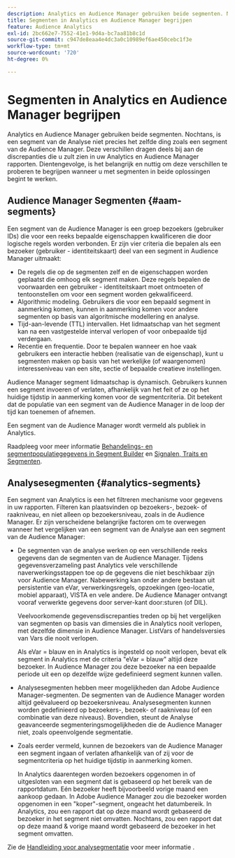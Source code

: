 ```yaml
---
description: Analytics en Audience Manager gebruiken beide segmenten. Nochtans, is een segment van de Analyse niet precies het zelfde ding zoals een segment van de Audience Manager. Deze verschillen dragen deels bij aan de discrepanties die u zult zien in uw Analytics en Audience Manager rapporten. Dientengevolge, is het belangrijk en nuttig om deze verschillen te proberen te begrijpen wanneer u met segmenten in beide oplossingen begint te werken.
title: Segmenten in Analytics en Audience Manager begrijpen
feature: Audience Analytics
exl-id: 2bc662e7-7552-41e1-9d4a-bc7aa81b8c1d
source-git-commit: c947de8eaa4e4dc3a0c10989ef6ae450cebc1f3e
workflow-type: tm+mt
source-wordcount: '720'
ht-degree: 0%

---
```


# Segmenten in Analytics en Audience Manager begrijpen

Analytics en Audience Manager gebruiken beide segmenten. Nochtans, is een segment van de Analyse niet precies het zelfde ding zoals een segment van de Audience Manager. Deze verschillen dragen deels bij aan de discrepanties die u zult zien in uw Analytics en Audience Manager rapporten. Dientengevolge, is het belangrijk en nuttig om deze verschillen te proberen te begrijpen wanneer u met segmenten in beide oplossingen begint te werken.

## Audience Manager Segmenten {#aam-segments}

Een segment van de Audience Manager is een groep bezoekers (gebruiker IDs) die voor een reeks bepaalde eigenschappen kwalificeren die door logische regels worden verbonden. Er zijn vier criteria die bepalen als een bezoeker (gebruiker - identiteitskaart) deel van een segment in Audience Manager uitmaakt:

* De regels die op de segmenten zelf en de eigenschappen worden geplaatst die omhoog elk segment maken. Deze regels bepalen de voorwaarden een gebruiker - identiteitskaart moet ontmoeten of tentoonstellen om voor een segment worden gekwalificeerd.
* Algorithmic modeling. Gebruikers die voor een bepaald segment in aanmerking komen, kunnen in aanmerking komen voor andere segmenten op basis van algoritmische modellering en analyse.
* Tijd-aan-levende (TTL) intervallen. Het lidmaatschap van het segment kan na een vastgestelde interval verlopen of voor onbepaalde tijd verdergaan.
* Recentie en frequentie. Door te bepalen wanneer en hoe vaak gebruikers een interactie hebben (realisatie van de eigenschap), kunt u segmenten maken op basis van het werkelijke (of waargenomen) interesseniveau van een site, sectie of bepaalde creatieve instellingen.

Audience Manager segment lidmaatschap is dynamisch. Gebruikers kunnen een segment invoeren of verlaten, afhankelijk van het feit of ze op het huidige tijdstip in aanmerking komen voor de segmentcriteria. Dit betekent dat de populatie van een segment van de Audience Manager in de loop der tijd kan toenemen of afnemen.

Een segment van de Audience Manager wordt vermeld als publiek in Analytics.

Raadpleeg voor meer informatie [Behandelings- en segmentpopulatiegegevens in Segment Builder](https://experienceleague.adobe.com/docs/audience-manager/user-guide/features/segments/segment-builder-data.html) en [Signalen, Traits en Segmenten](https://experienceleague.adobe.com/docs/audience-manager/user-guide/reference/signal-trait-segment.html).

## Analysesegmenten {#analytics-segments}

Een segment van Analytics is een het filtreren mechanisme voor gegevens in uw rapporten. Filteren kan plaatsvinden op bezoekers-, bezoek- of raakniveau, en niet alleen op bezoekersniveau, zoals in de Audience Manager. Er zijn verscheidene belangrijke factoren om te overwegen wanneer het vergelijken van een segment van de Analyse aan een segment van de Audience Manager:

* De segmenten van de analyse werken op een verschillende reeks gegevens dan de segmenten van de Audience Manager. Tijdens gegevensverzameling past Analytics vele verschillende naverwerkingsstappen toe op de gegevens die niet beschikbaar zijn voor Audience Manager. Nabewerking kan onder andere bestaan uit persistentie van eVar, verwerkingsregels, opzoekingen (geo-locatie, mobiel apparaat), VISTA en vele andere. De Audience Manager ontvangt vooraf verwerkte gegevens door server-kant door:sturen (of DIL).

  Veelvoorkomende gegevensdiscrepanties treden op bij het vergelijken van segmenten op basis van dimensies die in Analytics nooit verlopen, met dezelfde dimensie in Audience Manager. ListVars of handelsversies van Vars die nooit verlopen.

  Als eVar = blauw en in Analytics is ingesteld op nooit verlopen, bevat elk segment in Analytics met de criteria &quot;eVar = blauw&quot; altijd deze bezoeker. In Audience Manager zou deze bezoeker na een bepaalde periode uit een op dezelfde wijze gedefinieerd segment kunnen vallen.

* Analysesegmenten hebben meer mogelijkheden dan Adobe Audience Manager-segmenten. De segmenten van de Audience Manager worden altijd geëvalueerd op bezoekersniveau. Analysesegmenten kunnen worden gedefinieerd op bezoekers-, bezoek- of raakniveau (of een combinatie van deze niveaus). Bovendien, steunt de Analyse geavanceerde segmenteringsmogelijkheden die de Audience Manager niet, zoals opeenvolgende segmentatie.

* Zoals eerder vermeld, kunnen de bezoekers van de Audience Manager een segment ingaan of verlaten afhankelijk van of zij voor de segmentcriteria op het huidige tijdstip in aanmerking komen.

  In Analytics daarentegen worden bezoekers opgenomen in of uitgesloten van een segment dat is gebaseerd op het bereik van de rapportdatum. Eén bezoeker heeft bijvoorbeeld vorige maand een aankoop gedaan. In Adobe Audience Manager zou die bezoeker worden opgenomen in een &quot;koper&quot;-segment, ongeacht het datumbereik. In Analytics, zou een rapport dat op deze maand wordt gebaseerd de bezoeker in het segment niet omvatten. Nochtans, zou een rapport dat op deze maand &amp; vorige maand wordt gebaseerd de bezoeker in het segment omvatten.

Zie de [Handleiding voor analysegmentatie](https://experienceleague.adobe.com/docs/analytics/components/segmentation/seg-home.html) voor meer informatie .

